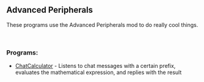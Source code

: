 ## Advanced Peripherals
These programs use the Advanced Peripherals mod to do really cool things.

<br>

### Programs:
- [ChatCalculator](./ChatCalculator/) - Listens to chat messages with a certain prefix, evaluates the mathematical expression, and replies with the result

<br>
